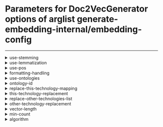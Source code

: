 # Parameters for Doc2VecGenerator options of arglist generate-embedding-internal/embedding-config

---


<details>
<summary>use-stemming</summary>


_stem the words in the text_

Argument type: bool

This argument has no default value



---



No supported hyperparameter specs.

</details>


<details>
<summary>use-lemmatization</summary>


_Use lemmatization on words in the text_

Argument type: bool

This argument has no default value



---



No supported hyperparameter specs.

</details>


<details>
<summary>use-pos</summary>


_Enhance words in the text with part of speech information_

Argument type: bool

This argument has no default value



---



No supported hyperparameter specs.

</details>


<details>
<summary>formatting-handling</summary>


_How to handle formatting in issues._

Argument type: str

Default value: None



---



No supported hyperparameter specs.

</details>


<details>
<summary>use-ontologies</summary>


_If True, apply ontology classes to the input text._

Argument type: bool

This argument has no default value



---



No supported hyperparameter specs.

</details>


<details>
<summary>ontology-id</summary>


_ID to a file containing ontology classes._

Argument type: str

This argument has no default value



---



No supported hyperparameter specs.

</details>


<details>
<summary>replace-this-technology-mapping</summary>


_If given, should be a file mapping project keys to project names. Project names in text will be replacement with `this-technology-replacement`._

Argument type: str

This argument has no default value



---



No supported hyperparameter specs.

</details>


<details>
<summary>this-technology-replacement</summary>


_See description of `replace-this-technology-mapping`_

Argument type: str

This argument has no default value



---



No supported hyperparameter specs.

</details>


<details>
<summary>replace-other-technologies-list</summary>


_If given, should be a file containing a list of project names. Project names will be replaced with `other-technology-replacement`_

Argument type: str

This argument has no default value



---



No supported hyperparameter specs.

</details>


<details>
<summary>other-technology-replacement</summary>


_See description of `replace-other-technology-list`._

Argument type: str

This argument has no default value



---



No supported hyperparameter specs.

</details>


<details>
<summary>vector-length</summary>


_Size of the vectors generated by Word2Vec_

Argument type: int (minimum: 2, maximum: 10000)

Default value: None



---



No supported hyperparameter specs.

</details>


<details>
<summary>min-count</summary>


_Minimum amount of occurrences for a word to be included in the analysis_

Argument type: int (minimum: 0, maximum: 10000)

Default value: None



---



No supported hyperparameter specs.

</details>


<details>
<summary>algorithm</summary>


_Doc2Vec algorithm to use_

Argument type: str

This argument has no default value



---



No supported hyperparameter specs.

</details>
